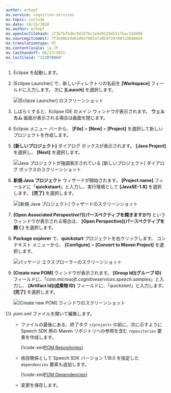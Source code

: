 ```yaml
---
author: erhopf
ms.service: cognitive-services
ms.topic: include
ms.date: 10/15/2020
ms.author: erhopf
ms.openlocfilehash: c73b7bf5dbc9d1676c1e4d9129d551fbac1d4688
ms.sourcegitcommit: 7f3ed8b29e63dbe7065afa8597347887a3b866b4
ms.translationtype: HT
ms.contentlocale: ja-JP
ms.lasthandoff: 08/13/2021
ms.locfileid: "122070060"
---
```

1. Eclipse を起動します。

1. [Eclipse Launcher] で、新しいディレクトリの名前を **[Workspace]** フィールドに入力します。 次に **[Launch]** を選択します。

   ![[Eclipse Launcher] のスクリーンショット](../articles/cognitive-services/Speech-Service/media/sdk/qs-java-jre-01-create-new-eclipse-workspace.png)

1. しばらくすると、Eclipse IDE のメイン ウィンドウが表示されます。 **ウェルカム** 画面が表示される場合は画面を閉じます。

1. Eclipse メニュー バーから、 **[File]**  >  **[New]**  >  **[Project]** を選択して新しいプロジェクトを作成します。

1. **[新しいプロジェクト]** ダイアログ ボックスが表示されます。 **[Java Project]** を選択し、 **[Next]** を選択します。

   ![Java プロジェクトが強調表示されている [新しいプロジェクト] ダイアログ ボックスのスクリーンショット](../articles/cognitive-services/Speech-Service/media/sdk/qs-java-jre-02-select-wizard.png)

1. **新規 Java プロジェクト** ウィザードが開始されます。 **[Project name]** フィールドに「**quickstaart**」と入力し、実行環境として **[JavaSE-1.8]** を選択します。 **[完了]** を選択します。

   ![[新規 Java プロジェクト] ウィザードのスクリーンショット](../articles/cognitive-services/Speech-Service/media/sdk/qs-java-jre-03-create-java-project.png)

1. **[Open Associated Perspective?]\(パースペクティブを開きますか?)** というウィンドウが表示される場合は、 **[Open Perspective]\(パースペクティブを開く)** を選択します。

1. **Package explorer** で、**quickstart** プロジェクトを右クリックします。 コンテキスト メニューから、 **[Configure]**  >  **[Convert to Maven Project]** を選択します。

   ![パッケージ エクスプローラーのスクリーンショット](../articles/cognitive-services/Speech-Service/media/sdk/qs-java-jre-04-convert-to-maven-project.png)

1. **[Create new POM]** ウィンドウが表示されます。 **[Group Id]\(グループ ID\)** フィールドに、「*com.microsoft.cognitiveservices.speech.samples*」と入力し、 **[Artifact Id]\(成果物 ID\)** フィールドに、「*quickstart*」と入力します。 **[完了]** を選択します。

   ![[Create new POM] ウィンドウのスクリーンショット](../articles/cognitive-services/Speech-Service/media/sdk/qs-java-jre-05-configure-maven-pom.png)

1. *pom.xml* ファイルを開いて編集します。

   * ファイルの最後にある、終了タグ `</project>` の前に、次に示すように Speech SDK 用の Maven リポジトリへの参照を含む `repositories` 要素を作成します。

     [!code-xml[POM Repositories](~/samples-cognitive-services-speech-sdk/quickstart/java/jre/from-microphone/pom.xml#repositories)]

   * 依存関係として Speech SDK バージョン 1.18.0 を指定した `dependencies` 要素も追加します。

     [!code-xml[POM Dependencies](~/samples-cognitive-services-speech-sdk/quickstart/java/jre/from-microphone/pom.xml#dependencies)]

   * 変更を保存します。
